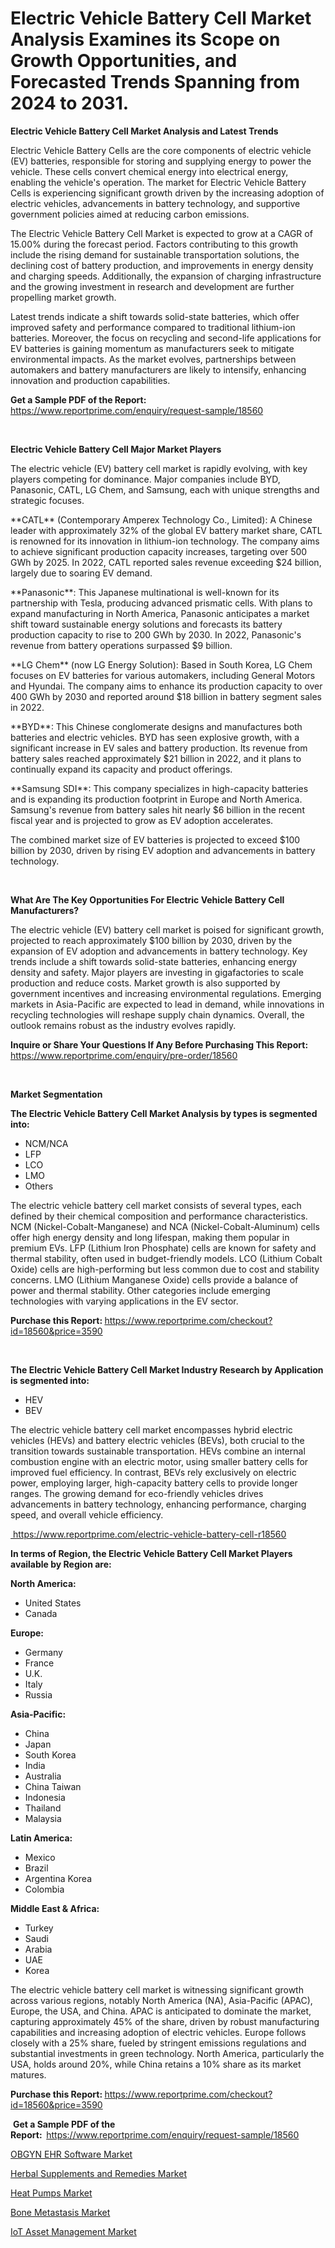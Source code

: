 <p><h1>Electric Vehicle Battery Cell Market Analysis Examines its Scope on Growth Opportunities, and Forecasted Trends Spanning from 2024 to 2031.</h1></p><p><strong>Electric Vehicle Battery Cell Market Analysis and Latest Trends</strong></p>
<p><p>Electric Vehicle Battery Cells are the core components of electric vehicle (EV) batteries, responsible for storing and supplying energy to power the vehicle. These cells convert chemical energy into electrical energy, enabling the vehicle's operation. The market for Electric Vehicle Battery Cells is experiencing significant growth driven by the increasing adoption of electric vehicles, advancements in battery technology, and supportive government policies aimed at reducing carbon emissions.</p><p>The Electric Vehicle Battery Cell Market is expected to grow at a CAGR of 15.00% during the forecast period. Factors contributing to this growth include the rising demand for sustainable transportation solutions, the declining cost of battery production, and improvements in energy density and charging speeds. Additionally, the expansion of charging infrastructure and the growing investment in research and development are further propelling market growth.</p><p>Latest trends indicate a shift towards solid-state batteries, which offer improved safety and performance compared to traditional lithium-ion batteries. Moreover, the focus on recycling and second-life applications for EV batteries is gaining momentum as manufacturers seek to mitigate environmental impacts. As the market evolves, partnerships between automakers and battery manufacturers are likely to intensify, enhancing innovation and production capabilities.</p></p>
<p><strong>Get a Sample PDF of the Report:&nbsp;</strong> <a href="https://www.reportprime.com/enquiry/request-sample/18560?utm_campaign=1138&utm_medium=2&utm_source=Github&utm_content=ia&utm_term=21112024&utm_id=electric-vehicle-battery-cell">https://www.reportprime.com/enquiry/request-sample/18560</a></p>
<p>&nbsp;</p>
<p><strong>Electric Vehicle Battery Cell Major Market Players</strong></p>
<p><p>The electric vehicle (EV) battery cell market is rapidly evolving, with key players competing for dominance. Major companies include BYD, Panasonic, CATL, LG Chem, and Samsung, each with unique strengths and strategic focuses.</p><p>**CATL** (Contemporary Amperex Technology Co., Limited): A Chinese leader with approximately 32% of the global EV battery market share, CATL is renowned for its innovation in lithium-ion technology. The company aims to achieve significant production capacity increases, targeting over 500 GWh by 2025. In 2022, CATL reported sales revenue exceeding $24 billion, largely due to soaring EV demand.</p><p>**Panasonic**: This Japanese multinational is well-known for its partnership with Tesla, producing advanced prismatic cells. With plans to expand manufacturing in North America, Panasonic anticipates a market shift toward sustainable energy solutions and forecasts its battery production capacity to rise to 200 GWh by 2030. In 2022, Panasonic's revenue from battery operations surpassed $9 billion.</p><p>**LG Chem** (now LG Energy Solution): Based in South Korea, LG Chem focuses on EV batteries for various automakers, including General Motors and Hyundai. The company aims to enhance its production capacity to over 400 GWh by 2030 and reported around $18 billion in battery segment sales in 2022. </p><p>**BYD**: This Chinese conglomerate designs and manufactures both batteries and electric vehicles. BYD has seen explosive growth, with a significant increase in EV sales and battery production. Its revenue from battery sales reached approximately $21 billion in 2022, and it plans to continually expand its capacity and product offerings.</p><p>**Samsung SDI**: This company specializes in high-capacity batteries and is expanding its production footprint in Europe and North America. Samsung's revenue from battery sales hit nearly $6 billion in the recent fiscal year and is projected to grow as EV adoption accelerates.</p><p>The combined market size of EV batteries is projected to exceed $100 billion by 2030, driven by rising EV adoption and advancements in battery technology.</p></p>
<p>&nbsp;</p>
<p><strong>What Are The Key Opportunities For Electric Vehicle Battery Cell Manufacturers?</strong></p>
<p><p>The electric vehicle (EV) battery cell market is poised for significant growth, projected to reach approximately $100 billion by 2030, driven by the expansion of EV adoption and advancements in battery technology. Key trends include a shift towards solid-state batteries, enhancing energy density and safety. Major players are investing in gigafactories to scale production and reduce costs. Market growth is also supported by government incentives and increasing environmental regulations. Emerging markets in Asia-Pacific are expected to lead in demand, while innovations in recycling technologies will reshape supply chain dynamics. Overall, the outlook remains robust as the industry evolves rapidly.</p></p>
<p><strong>Inquire or Share Your Questions If Any Before Purchasing This Report:</strong> <a href="https://www.reportprime.com/enquiry/pre-order/18560?utm_campaign=1138&utm_medium=2&utm_source=Github&utm_content=ia&utm_term=21112024&utm_id=electric-vehicle-battery-cell">https://www.reportprime.com/enquiry/pre-order/18560</a></p>
<p>&nbsp;</p>
<p><strong>Market Segmentation</strong></p>
<p><strong>The Electric Vehicle Battery Cell Market Analysis by types is segmented into:</strong></p>
<p><ul><li>NCM/NCA</li><li>LFP</li><li>LCO</li><li>LMO</li><li>Others</li></ul></p>
<p><p>The electric vehicle battery cell market consists of several types, each defined by their chemical composition and performance characteristics. NCM (Nickel-Cobalt-Manganese) and NCA (Nickel-Cobalt-Aluminum) cells offer high energy density and long lifespan, making them popular in premium EVs. LFP (Lithium Iron Phosphate) cells are known for safety and thermal stability, often used in budget-friendly models. LCO (Lithium Cobalt Oxide) cells are high-performing but less common due to cost and stability concerns. LMO (Lithium Manganese Oxide) cells provide a balance of power and thermal stability. Other categories include emerging technologies with varying applications in the EV sector.</p></p>
<p><strong>Purchase this Report:&nbsp;</strong><a href="https://www.reportprime.com/checkout?id=18560&price=3590&utm_campaign=1138&utm_medium=2&utm_source=Github&utm_content=ia&utm_term=21112024&utm_id=electric-vehicle-battery-cell">https://www.reportprime.com/checkout?id=18560&price=3590</a></p>
<p>&nbsp;</p>
<p><strong>The Electric Vehicle Battery Cell Market Industry Research by Application is segmented into:</strong></p>
<p><ul><li>HEV</li><li>BEV</li></ul></p>
<p><p>The electric vehicle battery cell market encompasses hybrid electric vehicles (HEVs) and battery electric vehicles (BEVs), both crucial to the transition towards sustainable transportation. HEVs combine an internal combustion engine with an electric motor, using smaller battery cells for improved fuel efficiency. In contrast, BEVs rely exclusively on electric power, employing larger, high-capacity battery cells to provide longer ranges. The growing demand for eco-friendly vehicles drives advancements in battery technology, enhancing performance, charging speed, and overall vehicle efficiency.</p></p>
<p><a href="https://www.reportprime.com/electric-vehicle-battery-cell-r18560?utm_campaign=1138&utm_medium=2&utm_source=Github&utm_content=ia&utm_term=21112024&utm_id=electric-vehicle-battery-cell">&nbsp;https://www.reportprime.com/electric-vehicle-battery-cell-r18560</a></p>
<p><strong>In terms of Region, the Electric Vehicle Battery Cell Market Players available by Region are:</strong></p>
<p>
    <p> <strong> North America: </strong>
        <ul>
            <li>United States</li>
            <li>Canada</li>
        </ul>
        </p> 
    <p> <strong> Europe: </strong>
        <ul>
            <li>Germany</li>
            <li>France</li>
            <li>U.K.</li>
            <li>Italy</li>
            <li>Russia</li>
        </ul>
        </p> 
    <p> <strong> Asia-Pacific: </strong>
        <ul>
            <li>China</li>
            <li>Japan</li>
            <li>South Korea</li>
            <li>India</li>
            <li>Australia</li>
            <li>China Taiwan</li>
            <li>Indonesia</li>
            <li>Thailand</li>
            <li>Malaysia</li>
        </ul>
        </p> 
    <p> <strong> Latin America: </strong>
        <ul>
            <li>Mexico</li>
            <li>Brazil</li>
            <li>Argentina Korea</li>
            <li>Colombia</li>
        </ul>
        </p> 
    <p> <strong> Middle East & Africa: </strong>
        <ul>
            <li>Turkey</li>
            <li>Saudi</li>
            <li>Arabia</li>
            <li>UAE</li>
            <li>Korea</li>
        </ul>
    </p>
    </p>
<p><p>The electric vehicle battery cell market is witnessing significant growth across various regions, notably North America (NA), Asia-Pacific (APAC), Europe, the USA, and China. APAC is anticipated to dominate the market, capturing approximately 45% of the share, driven by robust manufacturing capabilities and increasing adoption of electric vehicles. Europe follows closely with a 25% share, fueled by stringent emissions regulations and substantial investments in green technology. North America, particularly the USA, holds around 20%, while China retains a 10% share as its market matures.</p></p>
<p><strong>Purchase this Report: </strong><a href="https://www.reportprime.com/checkout?id=18560&price=3590&utm_campaign=1138&utm_medium=2&utm_source=Github&utm_content=ia&utm_term=21112024&utm_id=electric-vehicle-battery-cell">https://www.reportprime.com/checkout?id=18560&price=3590</a></p>
<p>&nbsp;<strong>Get a Sample PDF of the Report:&nbsp;&nbsp;</strong><a href="https://www.reportprime.com/enquiry/request-sample/18560?utm_campaign=1138&utm_medium=2&utm_source=Github&utm_content=ia&utm_term=21112024&utm_id=electric-vehicle-battery-cell">https://www.reportprime.com/enquiry/request-sample/18560</a></p>
<p><strong></strong></p>
<p><p><a href="https://www.linkedin.com/pulse/obgyn-ehr-software-industry-overview-2024-2031-market-khdhf?utm_campaign=1138&utm_medium=2&utm_source=Github&utm_content=ia&utm_term=21112024&utm_id=electric-vehicle-battery-cell">OBGYN EHR Software Market</a></p><p><a href="https://issuu.com/reportprime-2/docs/herbal-supplements-and-remedies-mar_f964fddc32a9a9?utm_campaign=1138&utm_medium=2&utm_source=Github&utm_content=ia&utm_term=21112024&utm_id=electric-vehicle-battery-cell">Herbal Supplements and Remedies Market</a></p><p><a href="https://github.com/MariaWashington76/Market-Research-Report-List-1/blob/main/heat-pumps-market.md?utm_campaign=1138&utm_medium=2&utm_source=Github&utm_content=ia&utm_term=21112024&utm_id=electric-vehicle-battery-cell">Heat Pumps Market</a></p><p><a href="https://issuu.com/reportprime-2/docs/bone-metastasis-market-size-2030.pp_1ed4f1b43a0b92?utm_campaign=1138&utm_medium=2&utm_source=Github&utm_content=ia&utm_term=21112024&utm_id=electric-vehicle-battery-cell">Bone Metastasis Market</a></p><p><a href="https://www.linkedin.com/pulse/forecast-of73-cagr-study-iot-asset-management-market-zw7gf?utm_campaign=1138&utm_medium=2&utm_source=Github&utm_content=ia&utm_term=21112024&utm_id=electric-vehicle-battery-cell">IoT Asset Management Market</a></p></p>